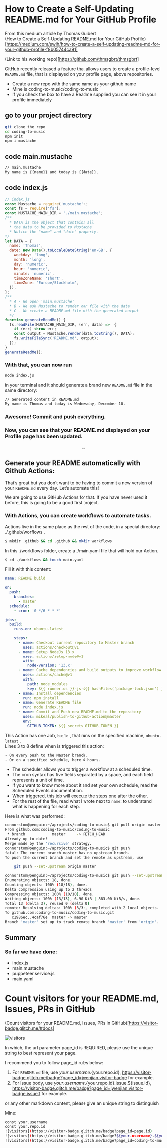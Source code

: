 
# How to Create a Self-Updating README.md for Your GitHub Profile  

From this medium article by Thomas Guibert  
(How to Create a Self-Updating README.md for Your GitHub Profile)[https://medium.com/swlh/how-to-create-a-self-updating-readme-md-for-your-github-profile-f8b05744ca91]  

(Link to his working repo)[https://github.com/thmsgbrt/thmsgbrt]

GitHub recently released a feature that allows users to create a profile-level `README.md` file, that is displayed on your profile page, above repositories.

- Create a new repo with the same name as your github name
- Mine is coding-to-music/coding-to-music  
- If you check the box to have a Readme supplied you can see it in your profile immediately  

## go to your project directory
```bash
git clone the repo
cd coding-to-music
npm init
npm i mustache
```

## code main.mustache  
```bash
// main.mustache 
My name is {{name}} and today is {{date}}.
```

## code index.js
```javascript
// index.js
const Mustache = require('mustache');
const fs = require('fs');
const MUSTACHE_MAIN_DIR = './main.mustache';
/**
  * DATA is the object that contains all
  * the data to be provided to Mustache
  * Notice the "name" and "date" property.
*/
let DATA = {
  name: 'Thomas',
  date: new Date().toLocaleDateString('en-GB', {
    weekday: 'long',
    month: 'long',
    day: 'numeric',
    hour: 'numeric',
    minute: 'numeric',
    timeZoneName: 'short',
    timeZone: 'Europe/Stockholm',
  }),
};
/**
  * A - We open 'main.mustache'
  * B - We ask Mustache to render our file with the data
  * C - We create a README.md file with the generated output
  */
function generateReadMe() {
  fs.readFile(MUSTACHE_MAIN_DIR, (err, data) =>  {
    if (err) throw err;
    const output = Mustache.render(data.toString(), DATA);
    fs.writeFileSync('README.md', output);
  });
}
generateReadMe();
```

### With that, you can now run  
```bash
node index.js 
```
in your terminal and it should generate a brand new `README.md` file in the same directory:  
```bash
// Generated content in README.md
My name is Thomas and today is Wednesday, December 10.
```

### Awesome! Commit and push everything. 
### Now, you can see that your README.md displayed on your Profile page has been updated. 

<p align="center">...</p>

## Generate your README automatically with Github Actions:  

That’s great but you don’t want to be having to commit a new version of your `README.md` every day. Let’s automate this!  

We are going to use GitHub Actions for that. If you have never used it before, this is going to be a good first project.  

### With Actions, you can create workflows to automate tasks. 
Actions live in the same place as the rest of the code, in a special directory: ./.github/worflows .
```bash
$ mkdir .github && cd .github && mkdir workflows
```   

In this ./workflows folder, create a ./main.yaml file that will hold our Action.
```bash
$ cd ./workflows && touch main.yaml
```
Fill it with this content:

```yaml
name: README build

on:
  push:
    branches:
      - master
  schedule:
    - cron: '0 */6 * * *'

jobs:
  build:
    runs-on: ubuntu-latest

    steps:
      - name: Checkout current repository to Master branch
        uses: actions/checkout@v1
      - name: Setup NodeJs 13.x
        uses: actions/setup-node@v1
        with:
          node-version: '13.x'
      - name: Cache dependencies and build outputs to improve workflow execution time.
        uses: actions/cache@v1
        with:
          path: node_modules
          key: ${{ runner.os }}-js-${{ hashFiles('package-lock.json') }}
      - name: Install dependencies
        run: npm install
      - name: Generate README file
        run: node index.js
      - name: Commit and Push new README.md to the repository
        uses: mikeal/publish-to-github-action@master
        env:
          GITHUB_TOKEN: ${{ secrets.GITHUB_TOKEN }}
```

This Action has one Job, `build` , that runs on the specified machine, `ubuntu-latest` .  
Lines 3 to 8 define when is triggered this action:
```bash
- On every push to the Master branch,
- Or on a specified schedule, here 6 hours.
```
- The scheduler allows you to trigger a workflow at a scheduled time. 
- The cron syntax has five fields separated by a space, and each field represents a unit of time.
- If you want to know more about it and set your own schedule, read the Scheduled Events documentation.
- When triggered, this job will execute the steps one after the other.
- For the rest of the file, read what I wrote next to `name`: to understand what is happening for each step.

Here is what was performed:
```bash
connorstom@penguin:~/aprojects/coding-to-music$ git pull origin master
From github.com:coding-to-music/coding-to-music
 * branch            master     -> FETCH_HEAD
Already up to date!
Merge made by the 'recursive' strategy.
connorstom@penguin:~/aprojects/coding-to-music$ git push
fatal: The current branch master has no upstream branch.
To push the current branch and set the remote as upstream, use

    git push --set-upstream origin master

connorstom@penguin:~/aprojects/coding-to-music$ git push --set-upstream origin master
Enumerating objects: 18, done.
Counting objects: 100% (18/18), done.
Delta compression using up to 2 threads
Compressing objects: 100% (10/10), done.
Writing objects: 100% (13/13), 6.90 KiB | 883.00 KiB/s, done.
Total 13 (delta 3), reused 0 (delta 0)
remote: Resolving deltas: 100% (3/3), completed with 2 local objects.
To github.com:coding-to-music/coding-to-music.git
   c1986ec..4caf76e  master -> master
Branch 'master' set up to track remote branch 'master' from 'origin'.
```
## Summary
### So far we have done:
- index.js
- main.mustache
- puppeteer.service.js
- main.yaml 

# Count visitors for your README.md, Issues, PRs in GitHub   
(Count visitors for your README.md, Issues, PRs in GitHub)[https://visitor-badge.glitch.me/#docs]  

![visitors](https://visitor-badge.glitch.me/badge?page_id=page.id)

In which, the url parameter page_id is REQUIRED, please use the unique string to best represent your page.

I recommend you to follow page_id rules below:
1. For `README.md` file, use ${your.username}.${your.repo.id}, https://visitor-badge.glitch.me/badge?page_id=jwenjian.visitor-badge for example.
2. For Issue body, use ${your.username}.${your.repo.id}.issue.${issue.id}, https://visitor-badge.glitch.me/badge?page_id=jwenjian.visitor-badge.issue.1 for example.  

or any other markdown content, please give an unique string to distinguish

Mine:
```bash
const your.username  
const your.repo.id
![visitors](https://visitor-badge.glitch.me/badge?page_id=page.id)
![visitors](https://visitor-badge.glitch.me/badge?${your.username}.${your.repo.id})
![visitors](https://visitor-badge.glitch.me/badge?page_id=coding-to-music.coding-to-music)

```